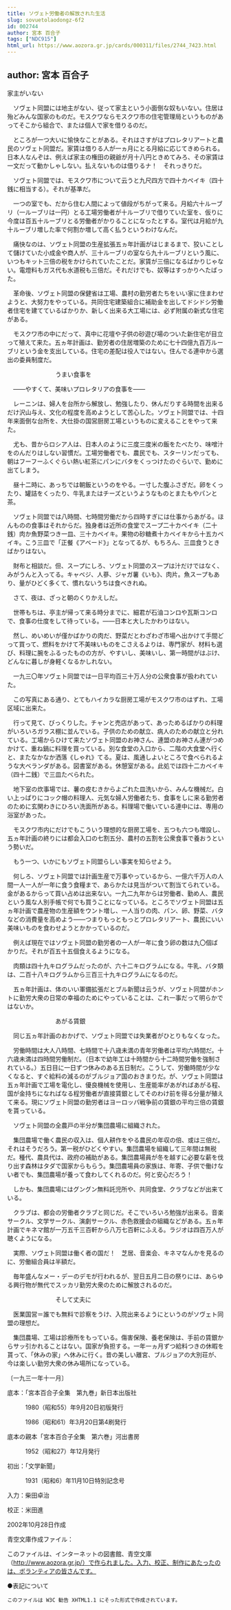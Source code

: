 ```yaml
---
title: ソヴェト労働者の解放された生活
slug: sovuetolaodongz-6f2
id: 002744
author: 宮本 百合子
tags: ["NDC915"]
html_url: https://www.aozora.gr.jp/cards/000311/files/2744_7423.html
---
```


## author: 宮本 百合子

家主がいない



　ソヴェト同盟には地主がない、従って家主という小面倒な奴もいない。住居は殆どみんな国家のものだ。モスクワならモスクワ市の住宅管理局というものがあってそこから組合で、または個人で家を借りるのだ。

　ところが一つ大いに愉快なことがある。それはさすがはプロレタリアートと農民のソヴェト同盟だ。家賃は借りる人が一ヵ月にとる月給に応じてきめられる。日本人なんぞは、例えば家主の権田の親爺が月十八円ときめてみろ、その家賃は一文だって動かしゃしない。払えないものは借りるナ！　それっきりだ。

　ソヴェト同盟では、モスクワ市について云うと九尺四方で四十カペイキ（四十銭に相当する）。それが基準だ。

　一つの室でも、だから住む人間によって値段がちがって来る。月給六十ルーブリ（一ルーブリは一円）とる工場労働者が十ルーブリで借りていた室を、仮りに今度は百五十ルーブリとる労働者がかりることになったとする。室代は月給が九十ルーブリ増した率で何割か増して高く払うというわけなんだ。

　痛快なのは、ソヴェト同盟の生産拡張五ヵ年計画がはじまるまで、狡いことして儲けていた小成金や商人が、三十ルーブリの室なら九十ルーブリという風に、いつもキット三倍の税をかけられていたことだ。家賃が三倍になるばかりじゃない。電燈料もガス代も水道税も三倍だ。それだけでも、奴等はすっかりへたばった。

　革命後、ソヴェト同盟の保健省は工場、農村の勤労者たちをいい家に住まわせようと、大努力をやっている。共同住宅建築組合に補助金を出してドシドシ労働者住宅を建てているばかりか、新しく出来る大工場には、必ず附属の新式な住宅がある。

　モスクワ市の中にだって、真中に花壇や子供の砂遊び場のついた新住宅が目立って殖えて来た。五ヵ年計画は、勤労者の住居増築のために七十四億九百万ルーブリという金を支出している。住宅の差配は役人ではない。住んでる連中から選出の委員制度だ。



　　　　　　　　うまい食事を



　――やすくて、美味いプロレタリアの食事を――

　レーニンは、婦人を台所から解放し、勉強したり、休んだりする時間を出来るだけ沢山与え、文化の程度を高めようとして苦心した。ソヴェト同盟では、十四年来面倒な台所を、大仕掛の国営厨房工場というものに変えることをやって来た。

　尤も、昔からロシア人は、日本人のように三度三度米の飯をたべたり、味噌汁をのんだりはしない習慣だ。工場労働者でも、農民でも、スターリンだっても、朝はフーフーふくぐらい熱い紅茶にパンにバタをくっつけたのぐらいで、勤めに出てしまう。

　昼十二時に、あっちでは朝飯というのをやる。一寸した腹ふさぎだ。卵をくったり、罐詰をくったり、牛乳またはチーズというようなものとまたもやパンと茶。

　ソヴェト同盟では八時間、七時間労働だから四時すぎには仕事からあがる。ほんものの食事はそれからだ。独身者は近所の食堂でスープ二十カペイキ（二十銭）肉か魚野菜つき一皿、三十カペイキ。果物の砂糖煮十カペイキから十五カペイキ。こう三皿で「正餐《アベード》」となってるが、もちろん、三皿食うときばかりはない。

　財布と相談だ。但、スープにしろ、ソヴェト同盟のスープは汁だけではなく、みがうんと入ってる。キャベジ、人蔘、ジャガ薯《いも》、肉片。魚スープもあり、量がひどく多くて、慣れないうちは食べきれぬ。

　さて、夜は、ざっと朝のくりかえしだ。

　世帯もちは、亭主が帰って来る時分までに、細君が石油コンロや瓦斯コンロで、食事の仕度をして待っている。――日本と大したかわりはない。

　然し、めいめいが僅かばかりの肉だ、野菜だとわざわざ市場へ出かけて手間どって買って、燃料をかけて不美味いものをこさえるよりは、専門家が、材料も選び、料理に腕をふるったものの方が、やすいし、美味いし、第一時間がはぶけ、どんなに暮しが身軽くなるかしれない。

　一九三〇年ソヴェト同盟では一日平均百三十万人分の公衆食事が扱われていた。

　この写真にある通り、とてもハイカラな厨房工場がモスクワ市のはずれ、工場区域に出来た。

　行って見て、びっくりした。チャンと売店があって、あっためるばかりの料理がいろいろガラス棚に並んでいる。子供のための献立、病人のための献立と分れている。工場からひけて来たソヴェト同盟のお神さん、連盟のお神さん連がつめかけて、重ね鍋に料理を買っている。別な食堂の入口から、二階の大食堂へ行くと、またなかなか洒落《しゃれ》てる。夏は、風通しよいところで食べられるような大ベランダがある。図書室がある。休憩室がある。此処では四十二カペイキ（四十二銭）で三皿たべられた。

　地下室の炊事場では、薯の皮むきからよごれた皿洗いから、みんな機械だ。白い上っぱりにコック帽の料理人、元気な婦人労働者たち、食事をしに来る勤労者のために玄関わきにひろい洗面所がある。料理場で働いている連中には、専用の浴室があった。

　モスクワ市内にだけでもこういう理想的な厨房工場を、五つも六つも増設し、五ヵ年計画の終りには都会入口の七割五分、農村の五割を公衆食事で養おうという勢いだ。

　もう一つ、いかにもソヴェト同盟らしい事実を知らせよう。

　何しろ、ソヴェト同盟では計画生産で万事やっているから、一億六千万人の人間一人一人が一年に食う食糧まで、あらかたは見当がついて割当てられている。金があるからって買い占めは出来ない。一九二九年からは労働者、勤め人、農民という風な人別手帳で何でも買うことになっている。ところでソヴェト同盟は五ヵ年計画で農産物の生産額をウント増し、一人当りの肉、パン、卵、野菜、バタなどの消費量を高めよう――つまりもっともっとプロレタリアート、農民にいい美味いものを食わせようとかかっているのだ。

　例えば現在ではソヴェト同盟の勤労者の一人が一年に食う卵の数は九〇個ばかりだ。それが百五十五個食えるようになる。

　肉類は四十九キログラムだったのが、六十二キログラムになる。牛乳、バタ類は、二百十八キログラムから三百三十九キログラムになるのだ。

　五ヵ年計画は、体のいい軍備拡張だとブル新聞は云うが、ソヴェト同盟がホントに勤労大衆の日常の幸福のためにやっていることは、これ一事だって明らかではないか。



　　　　　　　　あがる賃銀



　同じ五ヵ年計画のおかげで、ソヴェト同盟では失業者がひとりもなくなった。

　労働時間は大人八時間、七時間で十八歳未満の青年労働者は平均六時間だ。十六歳未満は四時間労働制だ。（日本で幼年工は十時間から十二時間労働を強制されている。）五日目に一日ずつ休みのある五日制だ。こうして、労働時間が少なくなると、すぐ給料の減るのがブルジョア国のおきまりだ。が、ソヴェト同盟は五ヵ年計画で工場を電化し、優良機械を使用し、生産能率があがればあがる程、国が金持ちになればなる程労働者が直接賃銀としてそのわけ前を得る分量が殖えて来る。現にソヴェト同盟の勤労者はヨーロッパ戦争前の賃銀の平均三倍の賃銀を貰っている。

　ソヴェト同盟の全農戸の半分が集団農場に組織された。

　集団農場で働く農民の収入は、個人耕作をやる農民の年収の倍、或は三倍だ。それはそうだろう。第一税がひどくやすい。集団農場を組織して三年間は無税だ。種代、農具代は、政府の補助がある。集団農場員が冬を越すに必要な薪を伐り出す森林はタダで国家からもらう。集団農場員の家族は、年寄、子供で働けない者でも、集団農場が養って食わしてくれるのだ。何と安心だろう！

　しかも、集団農場にはグングン無料託児所や、共同食堂、クラブなどが出来ている。

　クラブは、都会の労働者クラブと同じだ。そこでいろいろ勉強が出来る。音楽サークル、文学サークル、演劇サークル、赤色救援会の組織などがある。五ヵ年計画でキネマ館が一万五千三百軒から八万七百軒にふえる。ラジオは四百万人が聴くようになる。

　実際、ソヴェト同盟は働く者の国だ！　芝居、音楽会、キネマなんかを見るのに、労働組合員は半額だ。

　毎年盛んなメー・デーのデモが行われるが、翌日五月二日の祭りには、あらゆる興行物が無代でスッカリ勤労大衆のために解放されるのだ。



　　　　　　　　そして丈夫に



　医業国営＝誰でも無料で診察をうけ、入院出来るようにというのがソヴェト同盟の理想だ。

　集団農場、工場は診療所をもっている。傷害保険、養老保険は、手前の賃銀からサッ引かれることはない。国家が負担する。一年一ヵ月ずつ給料つきの休暇を貰って、「休みの家」へ休みに行く。昔の美しい離宮、ブルジョアの大別荘が、今は楽しい勤労大衆の休み場所になっている。

〔一九三一年十一月〕













底本：「宮本百合子全集　第九巻」新日本出版社


　　　1980（昭和55）年9月20日初版発行

　　　1986（昭和61）年3月20日第4刷発行

底本の親本「宮本百合子全集　第六巻」河出書房

　　　1952（昭和27）年12月発行

初出：「文学新聞」

　　　1931（昭和6）年11月10日特別記念号

入力：柴田卓治

校正：米田進

2002年10月28日作成

青空文庫作成ファイル：

このファイルは、インターネットの図書館、青空文庫（http://www.aozora.gr.jp/）で作られました。入力、校正、制作にあたったのは、ボランティアの皆さんです。











●表記について


	このファイルは W3C 勧告 XHTML1.1 にそった形式で作成されています。
